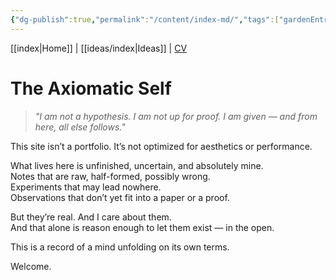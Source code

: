 ```yaml
---
{"dg-publish":true,"permalink":"/content/index-md/","tags":["gardenEntry"]}
---
```


[[index\|Home]] | [[ideas/index\|Ideas]] | [CV](cv.pdf)
# The Axiomatic Self

> *"I am not a hypothesis. I am not up for proof. I am given — and from here, all else follows."*

This site isn’t a portfolio. It’s not optimized for aesthetics or performance.

What lives here is unfinished, uncertain, and absolutely mine.  
Notes that are raw, half-formed, possibly wrong.  
Experiments that may lead nowhere.  
Observations that don’t yet fit into a paper or a proof.

But they’re real. And I care about them.  
And that alone is reason enough to let them exist — in the open.

This is a record of a mind unfolding on its own terms.

Welcome.
